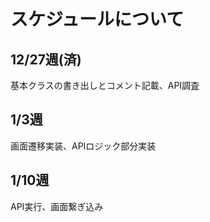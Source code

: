 # スケジュールについて
## 12/27週(済)
基本クラスの書き出しとコメント記載、API調査

## 1/3週
画面遷移実装、APIロジック部分実装

## 1/10週
API実行、画面繋ぎ込み